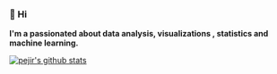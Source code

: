 ### 👋 Hi 
**I'm a passionated about data analysis, visualizations , statistics and machine learning.**
   

<!---
PeJiR/PeJiR is a ✨ special ✨ repository because its `README.md` (this file) appears on your GitHub profile.
You can click the Preview link to take a look at your changes.
- 💞️ I’m looking to collaborate on ...
--->
<a href="https://github.com/pejir">
 <img align="center" src="https://github-readme-stats.vercel.app/api?username=pejir&show_icons=true&theme=light&line_height=27" alt="pejir's github stats"/>
</a>
